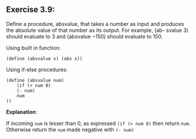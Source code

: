 ## Exercise 3.9:

Define a procedure, absvalue, that takes a number as input and produces the absolute value of that number as its output. For example, (ab- svalue 3) should evaluate to 3 and (absvalue −150) should evaluate to 150.

Using built in function:

`(define (absvalue x) (abs x))`

Using if-else procedures:

    (define (absvalue num)
        (if (< num 0)
        (- num)
        num
    ))

**Explanation**:

If incoming `num` is lesser than 0, as expressed `(if (< num 0)` then return `num`. Otherwise return the `num` made negative with `(- num)`